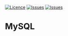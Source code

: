 [![Licence](https://img.shields.io/github/license/bishtanuj/mysql?style=for-the-badge)](./LICENSE)
[![Issues](https://img.shields.io/github/issues/bishtanuj/mysql?style=for-the-badge)](./ISSUES)
[![Issues](https://img.shields.io/github/issues/bishtanuj/mysql?style=for-the-badge)](./ISSUES)

# MySQL
